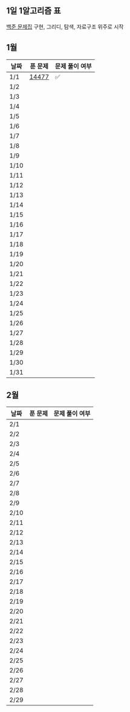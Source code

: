 ## 1일 1알고리즘 표

[백준 문제집](https://github.com/tony9402/baekjoon?tab=readme-ov-file) 구현, 그리디, 탐색, 자료구조 위주로 시작

## 1월

| 날짜 | 푼 문제     | 문제 풀이 여부 |
| ---- |----------| -------------- |
| 1/1  | [14477](https://www.acmicpc.net/problem/14467) |        ✅        |
| 1/2  |          |                |
| 1/3  |          |                |
| 1/4  |          |                |
| 1/5  |          |                |
| 1/6  |          |                |
| 1/7  |          |                |
| 1/8  |          |                |
| 1/9  |          |                |
| 1/10 |          |                |
| 1/11 |          |                |
| 1/12 |          |                |
| 1/13 |          |                |
| 1/14 |          |                |
| 1/15 |          |                |
| 1/16 |          |                |
| 1/17 |          |                |
| 1/18 |          |                |
| 1/19 |          |                |
| 1/20 |          |                |
| 1/21 |          |                |
| 1/22 |          |                |
| 1/23 |          |                |
| 1/24 |          |                |
| 1/25 |          |                |
| 1/26 |          |                |
| 1/27 |          |                |
| 1/28 |          |                |
| 1/29 |          |                |
| 1/30 |          |                |
| 1/31 |          |                |

## 2월

| 날짜 | 푼 문제 | 문제 풀이 여부 |
| ---- | ------- | -------------- |
| 2/1  |         |                |
| 2/2  |         |                |
| 2/3  |         |                |
| 2/4  |         |                |
| 2/5  |         |                |
| 2/6  |         |                |
| 2/7  |         |                |
| 2/8  |         |                |
| 2/9  |         |                |
| 2/10 |         |                |
| 2/11 |         |                |
| 2/12 |         |                |
| 2/13 |         |                |
| 2/14 |         |                |
| 2/15 |         |                |
| 2/16 |         |                |
| 2/17 |         |                |
| 2/18 |         |                |
| 2/19 |         |                |
| 2/20 |         |                |
| 2/21 |         |                |
| 2/22 |         |                |
| 2/23 |         |                |
| 2/24 |         |                |
| 2/25 |         |                |
| 2/26 |         |                |
| 2/27 |         |                |
| 2/28 |         |                |
| 2/29 |         |                |
